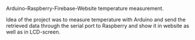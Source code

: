 Arduino-Raspberry-Firebase-Website temperature measurement.

Idea of the project was to measure temperature with Arduino and send the retrieved data through the serial port to Raspberry and show it in website as well as in LCD-screen.
